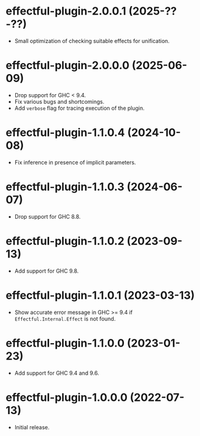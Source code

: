 # effectful-plugin-2.0.0.1 (2025-??-??)
* Small optimization of checking suitable effects for unification.

# effectful-plugin-2.0.0.0 (2025-06-09)
* Drop support for GHC < 9.4.
* Fix various bugs and shortcomings.
* Add `verbose` flag for tracing execution of the plugin.

# effectful-plugin-1.1.0.4 (2024-10-08)
* Fix inference in presence of implicit parameters.

# effectful-plugin-1.1.0.3 (2024-06-07)
* Drop support for GHC 8.8.

# effectful-plugin-1.1.0.2 (2023-09-13)
* Add support for GHC 9.8.

# effectful-plugin-1.1.0.1 (2023-03-13)
* Show accurate error message in GHC >= 9.4 if `Effectful.Internal.Effect` is
  not found.

# effectful-plugin-1.1.0.0 (2023-01-23)
* Add support for GHC 9.4 and 9.6.

# effectful-plugin-1.0.0.0 (2022-07-13)
* Initial release.
